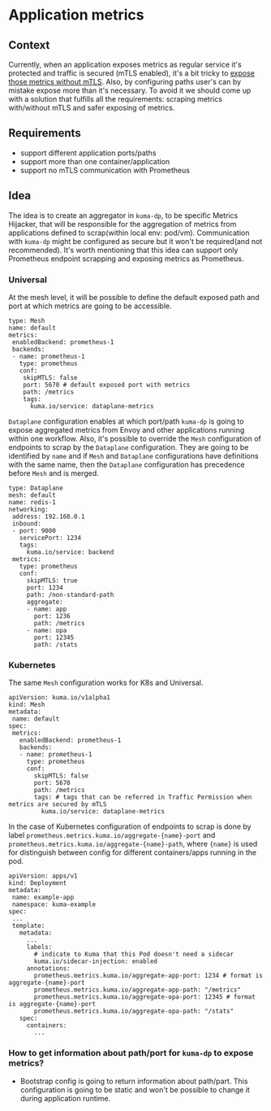 # Application metrics
 
## Context
 
Currently, when an application exposes metrics as regular service it's protected and traffic is secured (mTLS enabled), it's a bit tricky
to [expose those metrics without mTLS](https://kuma.io/docs/dev/policies/traffic-metrics/#expose-metrics-from-applications). Also, by configuring paths user's can by mistake expose more than it's necessary. To avoid it we should come up with a solution that fulfills all the requirements: scraping metrics with/without mTLS and safer exposing of metrics.
 
## Requirements
* support different application ports/paths
* support more than one container/application
* support no mTLS communication with Prometheus
 
## Idea
 
The idea is to create an aggregator in `kuma-dp`, to be specific Metrics Hijacker, that will be responsible for the aggregation of metrics from applications defined to scrap(within local env: pod/vm). Communication with `kuma-dp` might be configured as secure but it won't be required(and not recommended). It's worth mentioning that this idea can support only Prometheus endpoint scrapping and exposing metrics as Prometheus.
 
### Universal
At the mesh level, it will be possible to define the default exposed path and port at which metrics are going to be accessible.
```
type: Mesh
name: default
metrics:
 enabledBackend: prometheus-1
 backends:
 - name: prometheus-1
   type: prometheus
   conf:
    skipMTLS: false
    port: 5670 # default exposed port with metrics 
    path: /metrics
    tags:   
      kuma.io/service: dataplane-metrics
```
`Dataplane` configuration enables at which port/path `kuma-dp` is going to expose aggregated metrics from Envoy and other applications running within one workflow. Also, it's possible to override the `Mesh` configuration of endpoints to scrap by the `Dataplane` configuration. They are going to be identified by `name` and if `Mesh` and `Dataplane` configurations have definitions with the same name, then the `Dataplane` configuration has precedence before `Mesh` and is merged.
```
type: Dataplane
mesh: default
name: redis-1
networking:
 address: 192.168.0.1
 inbound:
 - port: 9000
   servicePort: 1234
   tags:
     kuma.io/service: backend
 metrics:
   type: prometheus
   conf:
     skipMTLS: true
     port: 1234
     path: /non-standard-path
     aggregate:
     - name: app
       port: 1236
       path: /metrics
     - name: opa
       port: 12345
       path: /stats
```
 
### Kubernetes
 
The same `Mesh` configuration works for K8s and Universal.
```
apiVersion: kuma.io/v1alpha1
kind: Mesh
metadata:
 name: default
spec:
 metrics:
   enabledBackend: prometheus-1
   backends:
   - name: prometheus-1
     type: prometheus
     conf:
       skipMTLS: false
       port: 5670
       path: /metrics
       tags: # tags that can be referred in Traffic Permission when metrics are secured by mTLS 
         kuma.io/service: dataplane-metrics
```
In the case of Kubernetes configuration of endpoints to scrap is done by label `prometheus.metrics.kuma.io/aggregate-{name}-port` and `prometheus.metrics.kuma.io/aggregate-{name}-path`, where `{name}` is used for distinguish between config for different containers/apps running in the pod.
 
```
apiVersion: apps/v1
kind: Deployment
metadata:
 name: example-app
 namespace: kuma-example
spec:
 ...
 template:
   metadata:
     ...
     labels:
       # indicate to Kuma that this Pod doesn't need a sidecar
       kuma.io/sidecar-injection: enabled
     annotations:
       prometheus.metrics.kuma.io/aggregate-app-port: 1234 # format is aggregate-{name}-port
       prometheus.metrics.kuma.io/aggregate-app-path: "/metrics"
       prometheus.metrics.kuma.io/aggregate-opa-port: 12345 # format is aggregate-{name}-port
       prometheus.metrics.kuma.io/aggregate-opa-path: "/stats"
   spec:
     containers:
       ...
```
 
### How to get information about path/port for `kuma-dp` to expose metrics?
 
 * Bootstrap config is going to return information about path/part. This configuration is going to be static and won't be possible to change it during application runtime.
